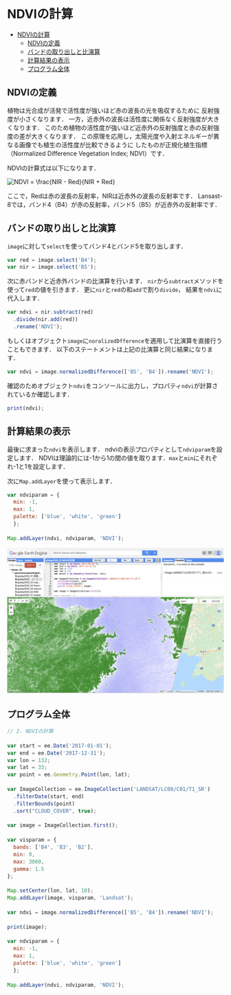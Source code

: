 # NDVIの計算
<!-- TOC depthFrom:1 depthTo:6 withLinks:1 updateOnSave:1 orderedList:0 -->

- [NDVIの計算](#ndviの計算)
	- [NDVIの定義](#ndviの定義)
	- [バンドの取り出しと比演算](#バンドの取り出しと比演算)
	- [計算結果の表示](#計算結果の表示)
	- [プログラム全体](#プログラム全体)

<!-- /TOC -->
## NDVIの定義

植物は光合成が活発で活性度が強いほど赤の波長の光を吸収するために
反射強度が小さくなります．
一方，近赤外の波長は活性度に関係なく反射強度が大きくなります．
このため植物の活性度が強いほど近赤外の反射強度と赤の反射強度の差が大きくなります．
この原理を応用し，太陽光度や入射エネルギーが異なる画像でも植生の活性度が比較できるように
したものが正規化植生指標（Normalized Difference Vegetation Index; NDVI）です．

NDVIの計算式は以下になります．

![NDVI = \frac{NIR - Red}{NIR + Red}
](https://render.githubusercontent.com/render/math?math=%5CLarge+%5Cdisplaystyle+NDVI+%3D+%5Cfrac%7BNIR+-+Red%7D%7BNIR+%2B+Red%7D%0A)

ここで，Redは赤の波長の反射率，NIRは近赤外の波長の反射率です．
Lansast-8では，バンド4（B4）が赤の反射率，バンド5（B5）が近赤外の反射率です．

## バンドの取り出しと比演算

`image`に対して`select`を使ってバンド4とバンド5を取り出します．

```javascript
var red = image.select('B4');
var nir = image.select('B5');
```

次に赤バンドと近赤外バンドの比演算を行います．
`nir`から`subtract`メソッドを使って`red`の値を引きます．
更に`nir`と`red`の和`add`で割り`divide`，
結果を`ndvi`に代入します．

```javascript
var ndvi = nir.subtract(red)
  .divide(nir.add(red))
  .rename('NDVI');
```

もしくはオブジェクト`image`に`noralizedDfference`を適用して比演算を直接行うこともできます．
以下のステートメントは上記の比演算と同じ結果になります．

```javascript
var ndvi = image.normalizedDifference(['B5', 'B4']).rename('NDVI');
```

確認のためオブジェクト`ndvi`をコンソールに出力し，プロパティ`ndvi`が計算されているか確認します．

``` javascript
print(ndvi);
```

## 計算結果の表示

最後に求まった`ndvi`を表示します．
ndviの表示プロパティとして`ndviparam`を設定します．
NDVIは理論的には-1から1の間の値を取ります．`max`と`min`にそれぞれ-1と1を設定します．

次に`Map.addLayer`を使って表示します．

```javascript
var ndviparam = {
  min: -1,
  max: 1,
  palette: ['blue', 'white', 'green']
  };

Map.addLayer(ndvi, ndviparam, 'NDVI');
```
![](images/344c17caab003602426afaedf8e5799b.png)


## プログラム全体
```javascript
// 2. NDVIの計算

var start = ee.Date('2017-01-01');
var end = ee.Date('2017-12-31');
var lon = 132;
var lat = 33;
var point = ee.Geometry.Point(lon, lat);

var ImageCollection = ee.ImageCollection('LANDSAT/LC08/C01/T1_SR')
  .filterDate(start, end)
  .filterBounds(point)
  .sort("CLOUD_COVER", true);

var image = ImageCollection.first();

var visparam = {
  bands: ['B4', 'B3', 'B2'],
  min: 0,
  max: 3000,
  gamma: 1.5
};

Map.setCenter(lon, lat, 10);
Map.addLayer(image, visparam, 'Landsat');

var ndvi = image.normalizedDifference(['B5', 'B4']).rename('NDVI');

print(image);

var ndviparam = {
  min: -1,
  max: 1,
  palette: ['blue', 'white', 'green']
  };

Map.addLayer(ndvi, ndviparam, 'NDVI');
```
